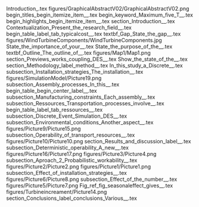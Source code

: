 Introduction_.tex
figures/GraphicalAbstractV02/GraphicalAbstractV02.png
begin_titles_begin_itemize_item__.tex
begin_keyword_Maximum_five_T__.tex
begin_highlights_begin_itemize_item__.tex
section_Introduction__.tex
Contextualization_Present_the_research_field__.tex
begin_table_label_tab_typicalcost__.tex
textbf_Gap_State_the_gap__.tex
figures/WindTurbineComponents/WindTurbineComponents.jpg
State_the_importance_of_your__.tex
State_the_purpose_of_the__.tex
textbf_Outline_The_outline_of__.tex
figures/Map1/Map1.png
section_Previews_works_coupling_DES__.tex
Show_the_state_of_the__.tex
section_Methodology_label_method__.tex
In_this_study_a_Discrete__.tex
subsection_Installation_strategies_The_installation__.tex
figures/SimulationModel/Picture19.png
subsection_Assembly_processes_In_this__.tex
begin_table_begin_center_label__.tex
subsection_Manufacturing_constraints_Each_assembly__.tex
subsection_Ressources_Transportation_processes_involve__.tex
begin_table_label_tab_ressources__.tex
subsection_Discrete_Event_Simulation_DES__.tex
subsection_Environmental_conditions_Another_aspect__.tex
figures/Picture9/Picture15.png
subsection_Operability_of_transport_resources__.tex
figures/Picture10/Picture10.png
section_Results_and_discussion_label__.tex
subsection_Deterministic_operability_A_new__.tex
figures/Picture16/Picture17.png
figures/Picture3/Picture4.png
subsection_Aproach_2_Probabilistic_workability__.tex
figures/Picture2/Picture2.png
figures/Picture1/Picture1.png
subsection_Effect_of_installation_strategies__.tex
figures/Picture6/Picture8.png
subsection_Effect_of_the_number__.tex
figures/Picture5/Picture7.png
Fig_ref_fig_seasonaleffect_gives__.tex
figures/Turbineincreament/Picture14.png
section_Conclusions_label_conclusions_Various__.tex